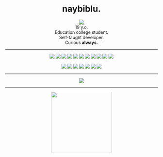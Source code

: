 <h1 align="center">
  naybiblu.
</h2>
<p align="center">
  <img
  src="https://hits.seeyoufarm.com/api/count/incr/badge.svg?url=https%3A%2F%2Fgithub.com%2Fnaybiblu1212%2Fhit-counter"><br>
  19 y.o.<br>
  Education college student.<br>
  Self-taught developer.<br>
  Curious <strong>always<strong>.
</p>
<hr>
<p align="center">
  <!-- html -->
  <img
   src="https://img.shields.io/badge/HTML5-00008B?style=for-the-badge&logo=html5&logoColor=E34F26"/>
  <!-- css -->
  <img
   src="https://img.shields.io/badge/CSS3-00008B?style=for-the-badge&logo=css3&logoColor=1572B6"/>
  <!-- js -->
  <img 
   src="https://img.shields.io/badge/JS-00008B?style=for-the-badge&logo=javascript&logoColor=F7DF1E"/>
  <!-- nodejs -->
  <img 
   src="https://img.shields.io/badge/NODE%20JS-00008B?style=for-the-badge&logo=nodedotjs&logoColor=339933"/>
  <!-- expjs -->
  <img 
   src="https://img.shields.io/badge/EXPRESS%20JS-00008B?style=for-the-badge&logo=express&logoColor=white"/>
  <!-- mongodb -->
  <img 
   src="https://img.shields.io/badge/MONGODB-00008B?style=for-the-badge&logo=mongodb&logoColor=4EA94B"/>
  <!-- github pages -->
  <img 
   src="https://img.shields.io/badge/GITHUB PAGES-00008B?style=for-the-badge&logo=Github%20Pages&logoColor=white"/>
  <!-- railway -->
  <img 
   src="https://img.shields.io/badge/RAILWAY-00008B?style=for-the-badge&logo=railway&logoColor=white"/>
  <!-- npm -->
  <img 
   src="https://img.shields.io/badge/NPM-00008B?style=for-the-badge&logo=npm&logoColor=CB3837"/>
  <!-- md -->
  <img 
   src="https://img.shields.io/badge/MARKDOWN-00008B?style=for-the-badge&logo=markdown&logoColor=white"/>
  <!-- git -->
  <img 
   src="https://img.shields.io/badge/GIT-00008B?style=for-the-badge&logo=git&logoColor=white"/>
</p>
<p align="center">
  <!-- json -->
  <img 
   src="https://img.shields.io/badge/JSON-808080?style=for-the-badge&logo=json&logoColor=5E5C5C"/>
  <!-- c++ -->
  <img 
   src="https://img.shields.io/badge/C%2B%2B-808080?style=for-the-badge&logo=c%2B%2B&logoColor=00599C"/>
  <!-- java -->
  <img 
   src="https://img.shields.io/badge/JAVA-808080?style=for-the-badge&logo=openjdk&logoColor=black"/>
  <!-- mysql -->
  <img 
   src="https://img.shields.io/badge/MYSQL-808080?style=for-the-badge&logo=mysql&logoColor=black"/>
  <!-- sqlite -->
  <img 
   src="https://img.shields.io/badge/SQLITE-808080?style=for-the-badge&logo=sqlite&logoColor=F7DF1E"/>
  <!-- bootstrap -->
  <img 
   src="https://img.shields.io/badge/BOOTSTRAP-808080?style=for-the-badge&logo=bootstrap&logoColor=563D7C"/>
  <!-- unity -->
  <img 
   src="https://img.shields.io/badge/UNITY-808080?style=for-the-badge&logo=unity&logoColor=black"/>
</p>
<hr>
<p align="center">
  <img
   src="https://github-readme-stats.vercel.app/api?username=naybiblu&theme=dark&show_icons=true&count_private=true">
</p>
<hr>
<p align="center">
  <img
   src="https://github-readme-stats.vercel.app/api/top-langs/?username=naybiblu&theme=dark&show_icons=true&count-private=true" height="200">
</p>

<!--
**naybiblu/naybiblu** is a ✨ _special_ ✨ repository because its `README.md` (this file) appears on your GitHub profile.

Here are some ideas to get you started:

- 🔭 I’m currently working on ...
- 🌱 I’m currently learning ...
- 👯 I’m looking to collaborate on ...
- 🤔 I’m looking for help with ...
- 💬 Ask me about ...
- 📫 How to reach me: ...
- 😄 Pronouns: ...
- ⚡ Fun fact: ...
-->
